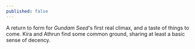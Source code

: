 ```yaml
---
published: false
---
```


A return to form for *Gundam Seed*'s first real climax, and a taste of things to come. Kira and Athrun find some common ground, sharing at least a basic sense of decency.
